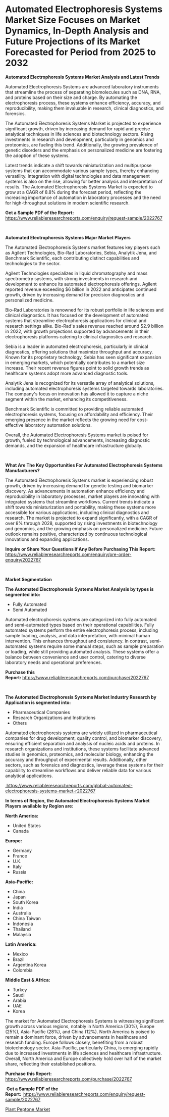 <p><h1>Automated Electrophoresis Systems Market Size Focuses on Market Dynamics, In-Depth Analysis and Future Projections of its Market Forecasted for Period from 2025 to 2032</h1></p><p><strong>Automated Electrophoresis Systems Market Analysis and Latest Trends</strong></p>
<p><p>Automated Electrophoresis Systems are advanced laboratory instruments that streamline the process of separating biomolecules such as DNA, RNA, and proteins based on their size and charge. By automating the electrophoresis process, these systems enhance efficiency, accuracy, and reproducibility, making them invaluable in research, clinical diagnostics, and forensics.</p><p>The Automated Electrophoresis Systems Market is projected to experience significant growth, driven by increasing demand for rapid and precise analytical techniques in life sciences and biotechnology sectors. Rising investments in research and development, particularly in genomics and proteomics, are fueling this trend. Additionally, the growing prevalence of genetic disorders and the emphasis on personalized medicine are fostering the adoption of these systems.</p><p>Latest trends indicate a shift towards miniaturization and multipurpose systems that can accommodate various sample types, thereby enhancing versatility. Integration with digital technologies and data management systems is also on the rise, allowing for better analysis and interpretation of results. The Automated Electrophoresis Systems Market is expected to grow at a CAGR of 8.8% during the forecast period, reflecting the increasing importance of automation in laboratory processes and the need for high-throughput solutions in modern scientific research.</p></p>
<p><strong>Get a Sample PDF of the Report:&nbsp;</strong> <a href="https://www.reliableresearchreports.com/enquiry/request-sample/2022767?utm_campaign=1720&utm_medium=2&utm_source=Github&utm_content=ia&utm_term=29032025&utm_id=automated-electrophoresis-systems">https://www.reliableresearchreports.com/enquiry/request-sample/2022767</a></p>
<p>&nbsp;</p>
<p><strong>Automated Electrophoresis Systems Major Market Players</strong></p>
<p><p>The Automated Electrophoresis Systems market features key players such as Agilent Technologies, Bio-Rad Laboratories, Sebia, Analytik Jena, and Benchmark Scientific, each contributing distinct capabilities and technologies to the sector. </p><p>Agilent Technologies specializes in liquid chromatography and mass spectrometry systems, with strong investments in research and development to enhance its automated electrophoresis offerings. Agilent reported revenue exceeding $6 billion in 2022 and anticipates continued growth, driven by increasing demand for precision diagnostics and personalized medicine.</p><p>Bio-Rad Laboratories is renowned for its robust portfolio in life sciences and clinical diagnostics. It has focused on the development of automated systems that streamline electrophoresis applications for clinical and research settings alike. Bio-Rad's sales revenue reached around $2.9 billion in 2022, with growth projections supported by advancements in their electrophoresis platforms catering to clinical diagnostics and research.</p><p>Sebia is a leader in automated electrophoresis, particularly in clinical diagnostics, offering solutions that maximize throughput and accuracy. Known for its proprietary technology, Sebia has seen significant expansion in emerging markets, which potentially contributes to a market size increase. Their recent revenue figures point to solid growth trends as healthcare systems adopt more advanced diagnostic tools.</p><p>Analytik Jena is recognized for its versatile array of analytical solutions, including automated electrophoresis systems targeted towards laboratories. The company's focus on innovation has allowed it to capture a niche segment within the market, enhancing its competitiveness.</p><p>Benchmark Scientific is committed to providing reliable automated electrophoresis systems, focusing on affordability and efficiency. Their emerging presence in the market reflects the growing need for cost-effective laboratory automation solutions.</p><p>Overall, the Automated Electrophoresis Systems market is poised for growth, fueled by technological advancements, increasing diagnostic demands, and the expansion of healthcare infrastructure globally.</p></p>
<p>&nbsp;</p>
<p><strong>What Are The Key Opportunities For Automated Electrophoresis Systems Manufacturers?</strong></p>
<p><p>The Automated Electrophoresis Systems market is experiencing robust growth, driven by increasing demand for genetic testing and biomarker discovery. As advancements in automation enhance efficiency and reproducibility in laboratory processes, market players are innovating with integrated systems that streamline workflows. Current trends indicate a shift towards miniaturization and portability, making these systems more accessible for various applications, including clinical diagnostics and research. The market is projected to expand significantly, with a CAGR of over 8% through 2028, supported by rising investments in biotechnology and genomics, and the growing emphasis on personalized medicine. Future outlook remains positive, characterized by continuous technological innovations and expanding applications.</p></p>
<p><strong>Inquire or Share Your Questions If Any Before Purchasing This Report:</strong> <a href="https://www.reliableresearchreports.com/enquiry/pre-order-enquiry/2022767?utm_campaign=1720&utm_medium=2&utm_source=Github&utm_content=ia&utm_term=29032025&utm_id=automated-electrophoresis-systems">https://www.reliableresearchreports.com/enquiry/pre-order-enquiry/2022767</a></p>
<p>&nbsp;</p>
<p><strong>Market Segmentation</strong></p>
<p><strong>The Automated Electrophoresis Systems Market Analysis by types is segmented into:</strong></p>
<p><ul><li>Fully Automated</li><li>Semi Automated</li></ul></p>
<p><p>Automated electrophoresis systems are categorized into fully automated and semi-automated types based on their operational capabilities. Fully automated systems perform the entire electrophoresis process, including sample loading, analysis, and data interpretation, with minimal human intervention. This enhances throughput and consistency. In contrast, semi-automated systems require some manual steps, such as sample preparation or loading, while still providing automated analysis. These systems offer a balance between convenience and user control, catering to diverse laboratory needs and operational preferences.</p></p>
<p><strong>Purchase this Report:&nbsp;</strong><a href="https://www.reliableresearchreports.com/purchase/2022767?utm_campaign=1720&utm_medium=2&utm_source=Github&utm_content=ia&utm_term=29032025&utm_id=automated-electrophoresis-systems">https://www.reliableresearchreports.com/purchase/2022767</a></p>
<p>&nbsp;</p>
<p><strong>The Automated Electrophoresis Systems Market Industry Research by Application is segmented into:</strong></p>
<p><ul><li>Pharmaceutical Companies</li><li>Research Organizations and Institutions</li><li>Others</li></ul></p>
<p><p>Automated electrophoresis systems are widely utilized in pharmaceutical companies for drug development, quality control, and biomarker discovery, ensuring efficient separation and analysis of nucleic acids and proteins. In research organizations and institutions, these systems facilitate advanced studies in genomics, proteomics, and molecular biology, enhancing the accuracy and throughput of experimental results. Additionally, other sectors, such as forensics and diagnostics, leverage these systems for their capability to streamline workflows and deliver reliable data for various analytical applications.</p></p>
<p><a href="https://www.reliableresearchreports.com/global-automated-electrophoresis-systems-market-r2022767?utm_campaign=1720&utm_medium=2&utm_source=Github&utm_content=ia&utm_term=29032025&utm_id=automated-electrophoresis-systems">&nbsp;https://www.reliableresearchreports.com/global-automated-electrophoresis-systems-market-r2022767</a></p>
<p><strong>In terms of Region, the Automated Electrophoresis Systems Market Players available by Region are:</strong></p>
<p>
    <p> <strong> North America: </strong>
        <ul>
            <li>United States</li>
            <li>Canada</li>
        </ul>
        </p> 
    <p> <strong> Europe: </strong>
        <ul>
            <li>Germany</li>
            <li>France</li>
            <li>U.K.</li>
            <li>Italy</li>
            <li>Russia</li>
        </ul>
        </p> 
    <p> <strong> Asia-Pacific: </strong>
        <ul>
            <li>China</li>
            <li>Japan</li>
            <li>South Korea</li>
            <li>India</li>
            <li>Australia</li>
            <li>China Taiwan</li>
            <li>Indonesia</li>
            <li>Thailand</li>
            <li>Malaysia</li>
        </ul>
        </p> 
    <p> <strong> Latin America: </strong>
        <ul>
            <li>Mexico</li>
            <li>Brazil</li>
            <li>Argentina Korea</li>
            <li>Colombia</li>
        </ul>
        </p> 
    <p> <strong> Middle East & Africa: </strong>
        <ul>
            <li>Turkey</li>
            <li>Saudi</li>
            <li>Arabia</li>
            <li>UAE</li>
            <li>Korea</li>
        </ul>
    </p>
    </p>
<p><p>The market for Automated Electrophoresis Systems is witnessing significant growth across various regions, notably in North America (30%), Europe (25%), Asia-Pacific (28%), and China (12%). North America is poised to remain a dominant force, driven by advancements in healthcare and research funding. Europe follows closely, benefiting from a robust biotechnology sector. Asia-Pacific, particularly China, is emerging rapidly due to increased investments in life sciences and healthcare infrastructure. Overall, North America and Europe collectively hold over half of the market share, reflecting their established positions.</p></p>
<p><strong>Purchase this Report: </strong><a href="https://www.reliableresearchreports.com/purchase/2022767?utm_campaign=1720&utm_medium=2&utm_source=Github&utm_content=ia&utm_term=29032025&utm_id=automated-electrophoresis-systems">https://www.reliableresearchreports.com/purchase/2022767</a></p>
<p>&nbsp;<strong>Get a Sample PDF of the Report:&nbsp;&nbsp;</strong><a href="https://www.reliableresearchreports.com/enquiry/request-sample/2022767?utm_campaign=1720&utm_medium=2&utm_source=Github&utm_content=ia&utm_term=29032025&utm_id=automated-electrophoresis-systems">https://www.reliableresearchreports.com/enquiry/request-sample/2022767</a></p>
<p><strong></strong></p>
<p><p><a href="https://github.com/willjis/Market-Research-Report-List-1/blob/main/plant-peptone-market.md?utm_campaign=1720&utm_medium=2&utm_source=Github&utm_content=ia&utm_term=29032025&utm_id=automated-electrophoresis-systems">Plant Peptone Market</a></p></p>